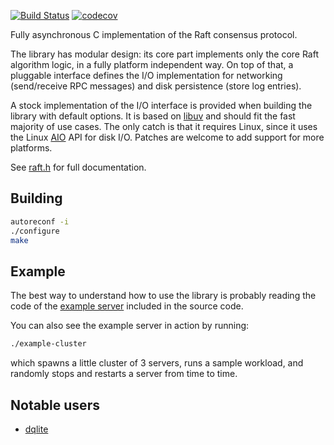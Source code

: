 [![Build Status](https://travis-ci.org/CanonicalLtd/raft.png)](https://travis-ci.org/CanonicalLtd/raft) [![codecov](https://codecov.io/gh/CanonicalLtd/raft/branch/master/graph/badge.svg)](https://codecov.io/gh/CanonicalLtd/raft)

Fully asynchronous C implementation of the Raft consensus protocol.

The library has modular design: its core part implements only the core Raft
algorithm logic, in a fully platform independent way. On top of that, a
pluggable interface defines the I/O implementation for networking (send/receive
RPC messages) and disk persistence (store log entries).

A stock implementation of the I/O interface is provided when building the
library with default options. It is based on [libuv](http://libuv.org) and
should fit the fast majority of use cases. The only catch is that it requires
Linux, since it uses the Linux
[AIO](http://man7.org/linux/man-pages/man2/io_submit.2.html) API for disk
I/O. Patches are welcome to add support for more platforms.

See [raft.h](https://github.com/CanonicalLtd/raft/blob/master/include/raft.h) for full documentation.

Building
--------

```bash
autoreconf -i
./configure
make
```

Example
-------

The best way to understand how to use the library is probably reading the code
of the [example server](https://github.com/CanonicalLtd/raft/blob/master/example/server.c)
included in the source code.

You can also see the example server in action by running:

```bash
./example-cluster
```

which spawns a little cluster of 3 servers, runs a sample workload, and randomly
stops and restarts a server from time to time.

Notable users
-------------

- [dqlite](https://github.com/CanonicalLtd/dqlite)
